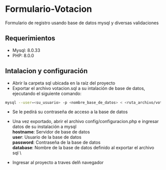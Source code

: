 # Formulario-Votacion
Formulario de registro usando base de datos mysql y diversas validaciones

## Requerimientos
- Mysql: 8.0.33
- PHP: 8.0.0

## Intalacion y configuración
- Abrir la carpeta sql ubicada en la raíz del proyecto
- Exportar el archivo votacion.sql a su intalación de base de datos, ejecutando el siguiente comando:
```sh
mysql --user=<su_usuario> -p <nombre_base_de_datos> < <ruta_archivo/votacion.sql>
```
- Se le pedirá su contraseña de acceso a la base de datos
- Una vez exportado, abrir el archivo config/configuracion.php e ingresar datos de su instalación a mysql \
    **hostname**: Servidor de base de datos \
    **user**: Usuario de la base de datos \
    **password**: Contraseña de la base de datos \
    **database**: Nombre de la base de datos definido al exportar el archivo sql \

- Ingresar al proyecto a traves delñ navegador
